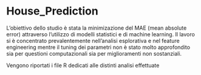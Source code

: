 # House_Prediction

L’obiettivo dello studio è stata la minimizazione
del MAE (mean absolute error) attraverso
l’utilizzo di modelli statistici e di machine learning.
Il lavoro si è concentrato prevalentemente
nell’analisi esplorativa e nel feature engineering
mentre il tuning dei parametri non è stato molto
approfondito sia per questioni computazionali
sia per miglioramenti non sostanziali.

Vengono riportati i file R dedicati alle distinti analisi effettuate

